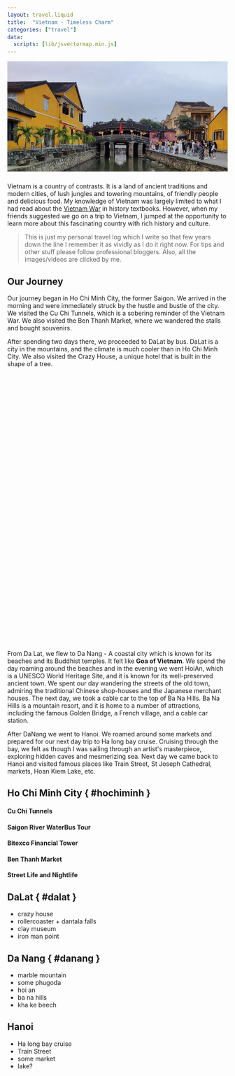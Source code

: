 ```yaml
---
layout: travel.liquid
title:  "Vietnam - Timeless Charm"
categories: ["travel"]
data:
  scripts: [lib/jsvectormap.min.js]
---
```


<img class="img-w-full" src="/assets/images/travel/vietnam/vietnam_main.webp" loading="lazy" draggable="false" alt="" style="margin-bottom: 8px;">

Vietnam is a country of contrasts. It is a land of ancient traditions and modern cities, of lush jungles and towering mountains, of friendly people and delicious food. My knowledge of Vietnam was largely limited to what I had read about the [Vietnam War](https://wikipedia.org/wiki/Vietnam_War) in history textbooks. However, when my friends suggested we go on a trip to Vietnam, I jumped at the opportunity to learn more about this fascinating country with rich history and culture.

> This is just my personal travel log which I write so that few years down the line I remember it as vividly as I do it right now. For tips and other stuff please follow professional bloggers. Also, all the images/videos are clicked by me.

## Our Journey

Our journey began in Ho Chi Minh City, the former Saigon. We arrived in the morning and were immediately struck by the hustle and bustle of the city. We visited the Cu Chi Tunnels, which is a sobering reminder of the Vietnam War. We also visited the Ben Thanh Market, where we wandered the stalls and bought souvenirs. 

After spending two days there, we proceeded to DaLat by bus. DaLat is a city in the mountains, and the climate is much cooler than in Ho Chi Minh City. We also visited the Crazy House, a unique hotel that is built in the shape of a tree.

<div id="map-container">
    <div id="map"></div>
</div>
<br>

From Da Lat, we flew to Da Nang - A coastal city which is known for its beaches and its Buddhist temples. It felt like **Goa of Vietnam**. We spend the day roaming around the beaches and in the evening we went HoiAn, which is a UNESCO World Heritage Site, and it is known for its well-preserved ancient town. We spent our day wandering the streets of the old town, admiring the traditional Chinese shop-houses and the Japanese merchant houses. The next day, we took a cable car to the top of Ba Na Hills. Ba Na Hills is a mountain resort, and it is home to a number of attractions, including the famous Golden Bridge, a French village, and a cable car station.

After DaNang we went to Hanoi. We roamed around some markets and prepared for our next day trip to Ha long bay cruise. Cruising through the bay, we felt as though I was sailing through an artist's masterpiece, exploring hidden caves and mesmerizing sea. Next day we came back to Hanoi and visited famous places like Train Street, St Joseph Cathedral, markets, Hoan Kiem Lake, etc.

## Ho Chi Minh City { #hochiminh }

#### Cu Chi Tunnels

#### Saigon River WaterBus Tour

#### Bitexco Financial Tower

#### Ben Thanh Market

#### Street Life and Nightlife



## DaLat { #dalat }

- crazy house
- rollercoaster + dantala falls
- clay museum 
- iron man point

## Da Nang { #danang }

- marble mountain
- some phugoda
- hoi an
- ba na hills
- kha ke beech


## Hanoi

- Ha long bay cruise
- Train Street
- some market
- lake?

<style>
    #map {
        width: 600px;
        aspect-ratio: 5/5;
        margin: auto;
    }

    #jvm-markers-labels-group text {
        fill: black;
        background: #fdfdfd;
        border-radius: 5px;
        border: 1px solid black;
        padding: 4px;
    }

    @media (max-width: 600px) {
        #map {
            width: 100%;
        }
    }
</style>

<script>
    var data = JSON.parse(loadFileAjaxSync("/assets/maps/travel-vietnam.json"));
    jsVectorMap.addMap("vietnam", data);

    var map = new jsVectorMap({
    selector: "#map",
    map: "vietnam",
    zoomOnScroll: false,
    zoomButtons: false,
    draggable: false,
    bindTouchEvents: false,
    focusOn: {
        regions: ['VN'],
    },
    regionStyle: {
        initial: {
            fill: '#d6d6d6',
            strokeWidth: 1.5,
            fillOpacity: 1,
        },
        selected: { fill: '#707070' },
        hover: { fill: '#8a8a8a' },
    },
    selectedRegions: ['VN'],
    markers: [
        { name: "Ho Chi Minh", coords: [10.8231, 106.6297] },
        { name: "Dalat", coords: [11.9404, 108.4583] },
        { name: "Da Nang", coords: [16.0545, 108.0717] },
        { name: "Hoi An", coords: [15.8801, 108.3380] },
        { name: "Hanoi", coords: [21.0278, 105.8342] },
        { name: "Ha long Bay", coords: [20.9101, 107.1839] },
    ],
    labels: {
        markers: {
            render(marker, index) { return marker.name },
            offsets(index) {
                if (index == 0) return [-30, 25];
                if (index == 3) return [-2, 15];
                if (index == 4) return [-10, -20];
                return [-2, -15];
            },
        }
    },
    lines: [
        { from: "Ho Chi Minh", to: "Dalat" },
        { from: "Dalat", to: "Da Nang" },
        { from: "Da Nang", to: "Hoi An" },
        { from: "Da Nang", to: "Hanoi" },
        { from: "Hanoi", to: "Ha long Bay" },
    ],
    lineStyle: {
        stroke: "red",
        strokeWidth: 2.5,
        fill: '#ff5566',
        fillOpacity: 1,
        strokeDasharray: "6 4 6",
        animation: true,
    },
    onLoaded(map) {
        var texts = document.getElementById("jvm-markers-labels-group").querySelectorAll("text");
        for (var i = 0; i < texts.length; i++) {
            makeMarkerLabelBG(texts[i]);
        }
    }
});

</script>
